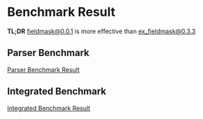 # Benchmark Result

**TL;DR** fieldmask@0.0.1 is more effective than ex_fieldmask@0.3.3

## Parser Benchmark

[Parser Benchmark Result](./parser.md)

## Integrated Benchmark

[Integrated Benchmark Result](./integrated.md)

